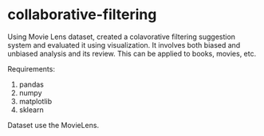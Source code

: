 # collaborative-filtering
Using Movie Lens dataset, created a colavorative filtering suggestion system and evaluated it using visualization. It involves both biased and unbiased analysis and its review. This can be applied to books, movies, etc.

Requirements:
   1. pandas
   2. numpy
   3. matplotlib
   4. sklearn
   
Dataset use the MovieLens. 
